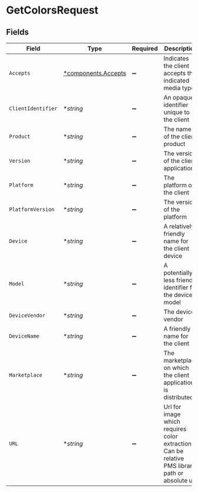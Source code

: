 # GetColorsRequest


## Fields

| Field                                                                                            | Type                                                                                             | Required                                                                                         | Description                                                                                      | Example                                                                                          |
| ------------------------------------------------------------------------------------------------ | ------------------------------------------------------------------------------------------------ | ------------------------------------------------------------------------------------------------ | ------------------------------------------------------------------------------------------------ | ------------------------------------------------------------------------------------------------ |
| `Accepts`                                                                                        | [*components.Accepts](../../models/components/accepts.md)                                        | :heavy_minus_sign:                                                                               | Indicates the client accepts the indicated media types                                           |                                                                                                  |
| `ClientIdentifier`                                                                               | **string*                                                                                        | :heavy_minus_sign:                                                                               | An opaque identifier unique to the client                                                        | abc123                                                                                           |
| `Product`                                                                                        | **string*                                                                                        | :heavy_minus_sign:                                                                               | The name of the client product                                                                   | Plex for Roku                                                                                    |
| `Version`                                                                                        | **string*                                                                                        | :heavy_minus_sign:                                                                               | The version of the client application                                                            | 2.4.1                                                                                            |
| `Platform`                                                                                       | **string*                                                                                        | :heavy_minus_sign:                                                                               | The platform of the client                                                                       | Roku                                                                                             |
| `PlatformVersion`                                                                                | **string*                                                                                        | :heavy_minus_sign:                                                                               | The version of the platform                                                                      | 4.3 build 1057                                                                                   |
| `Device`                                                                                         | **string*                                                                                        | :heavy_minus_sign:                                                                               | A relatively friendly name for the client device                                                 | Roku 3                                                                                           |
| `Model`                                                                                          | **string*                                                                                        | :heavy_minus_sign:                                                                               | A potentially less friendly identifier for the device model                                      | 4200X                                                                                            |
| `DeviceVendor`                                                                                   | **string*                                                                                        | :heavy_minus_sign:                                                                               | The device vendor                                                                                | Roku                                                                                             |
| `DeviceName`                                                                                     | **string*                                                                                        | :heavy_minus_sign:                                                                               | A friendly name for the client                                                                   | Living Room TV                                                                                   |
| `Marketplace`                                                                                    | **string*                                                                                        | :heavy_minus_sign:                                                                               | The marketplace on which the client application is distributed                                   | googlePlay                                                                                       |
| `URL`                                                                                            | **string*                                                                                        | :heavy_minus_sign:                                                                               | Url for image which requires color extraction. Can be relative PMS library path or absolute url. | /library/metadata/217745/art/1718931408                                                          |
